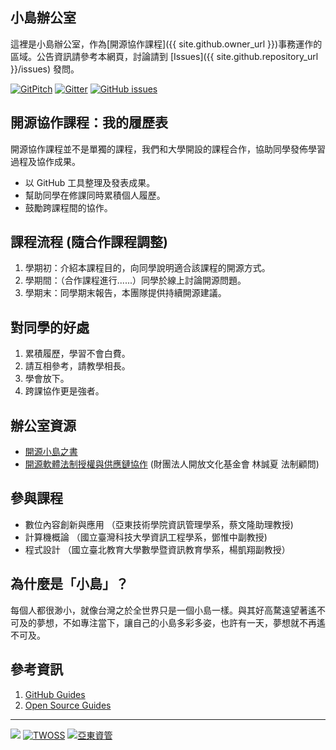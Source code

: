 ## 小島辦公室
這裡是小島辦公室，作為[開源協作課程]({{ site.github.owner_url }})事務運作的區域。公告資訊請參考本網頁，討論請到 [Issues]({{ site.github.repository_url }}/issues) 發問。

[![GitPitch](https://img.shields.io/badge/課程簡介-slideshow-brightgreen.svg)](https://gitpitch.com/mini-island/mini-island.github.io/master?grs=github&t=white)
[![Gitter](https://img.shields.io/gitter/room/mini-island/Lobby.svg)](https://gitter.im/mini-island/Lobby)
[![GitHub issues](https://img.shields.io/github/issues/mini-island/mini-island.github.io.svg)](https://github.com/mini-island/mini-island.github.io/issues)

## 開源協作課程：我的履歷表
開源協作課程並不是單獨的課程，我們和大學開設的課程合作，協助同學發佈學習過程及協作成果。
* 以 GitHub 工具整理及發表成果。
* 幫助同學在修課同時累積個人履歷。
* 鼓勵跨課程間的協作。

## 課程流程 (隨合作課程調整)
1. 學期初：介紹本課程目的，向同學說明適合該課程的開源方式。
2. 學期間：（合作課程進行......）同學於線上討論開源問題。
3. 學期末：同學期末報告，本團隊提供持續開源建議。

## 對同學的好處
1. 累積履歷，學習不會白費。
2. 請互相參考，請教學相長。
3. 學會放下。
4. 跨課協作更是強者。

## 辦公室資源
* [開源小島之書](http://twoss.gitbooks.io/open-island)
* [開源軟體法制授權與供應鏈協作](/assets/attachments/20170721-Legal%20Adviser%20at%20Open%20Culture%20Foundation.pdf) (財團法人開放文化基金會 林誠夏 法制顧問)

## 參與課程
* 數位內容創新與應用 （亞東技術學院資訊管理學系，蔡文隆助理教授)
* 計算機概論 （國立臺灣科技大學資訊工程學系，鄧惟中副教授)
* 程式設計 （國立臺北教育大學數學暨資訊教育學系，楊凱翔副教授）

## 為什麼是「小島」？
每個人都很渺小，就像台灣之於全世界只是一個小島一樣。與其好高騖遠望著遙不可及的夢想，不如專注當下，讓自己的小島多彩多姿，也許有一天，夢想就不再遙不可及。

## 參考資訊
1. [GitHub Guides](https://guides.github.com/)
2. [Open Source Guides](https://opensource.guide/)

---
![](https://goo.gl/WXDPFq)
[![TWOSS](https://img.shields.io/badge/臺灣開源軟體協作工坊-TWOSS-orange.svg)](https://twoss-io.github.io/)
[![亞東資管](https://img.shields.io/badge/資訊管理學系-亞東技術學院-blue.svg)](https://github.com/oit-mi)
